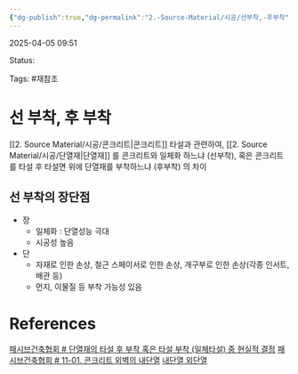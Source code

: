 ```yaml
---
{"dg-publish":true,"dg-permalink":"2.-Source-Material/시공/선부착,-후부착","permalink":"/2.-Source-Material/시공/선부착,-후부착/"}
---
```



2025-04-05 09:51

Status: 

Tags: #재참조  

# 선 부착, 후 부착
[[2. Source Material/시공/콘크리트\|콘크리트]] 타설과 관련하여, [[2. Source Material/시공/단열재\|단열재]] 를 콘크리트와 일체화 하느냐 (선부착), 혹은 콘크리트를 타설 후 타설면 위에 단열재를 부착하느냐 (후부착) 의 차이

## 선 부착의 장단점
- 장
	- 일체화 : 단열성능 극대
	- 시공성 높음
- 단
	- 자재로 인한 손상, 철근 스페이서로 인한 손상, 개구부로 인한 손상(각종 인서트, 배관 등)
	- 먼지, 이물질 등 부착 가능성 있음

# References
[패시브건축협회 # 단열재의 타설 후 부착 혹은 타설 부착 (일체타설) 중 현실적 결정](https://www.phiko.kr/bbs/board.php?bo_table=z4_01&wr_id=65728) 
[패시브건축협회 # 11-01. 콘크리트 외벽의 내단열](https://www.phiko.kr/bbs/board.php?bo_table=z3_01&wr_id=2462) 
[내단열 외단열](https://blog.naver.com/greenhouse4u3/223720196932) 